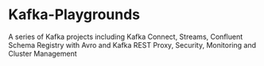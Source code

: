 # Kafka-Playgrounds
A series of Kafka projects including Kafka Connect, Streams, Confluent Schema Registry with Avro and Kafka REST Proxy, Security, Monitoring and Cluster Management